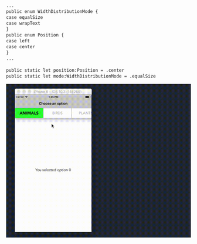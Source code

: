 
```

...
public enum WidthDistributionMode {
case equalSize
case wrapText
}
public enum Position {
case left
case center
}
...

public static let position:Position = .center
public static let mode:WidthDistributionMode = .equalSize

```



![alt text](Segment-control-on-top-of-UICollectionView/sep10_2.gif)


